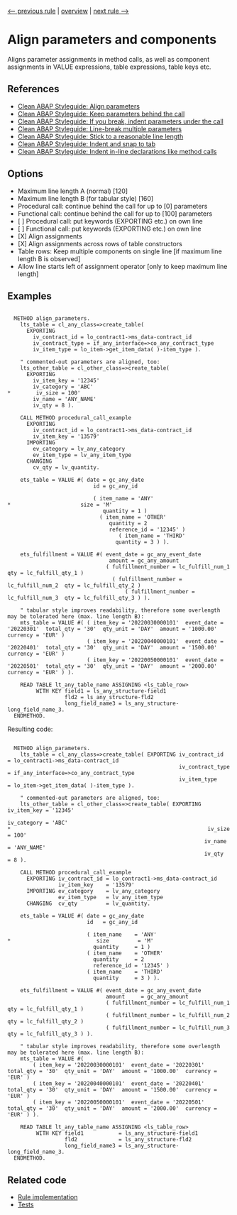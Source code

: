 [<-- previous rule](AlignClearFreeAndSortRule.md) | [overview](../rules.md) | [next rule -->](AlignLogicalExpressionsRule.md)

# Align parameters and components

Aligns parameter assignments in method calls, as well as component assignments in VALUE expressions, table expressions, table keys etc.

## References

* [Clean ABAP Styleguide: Align parameters](https://github.com/SAP/styleguides/blob/main/clean-abap/CleanABAP.md#align-parameters)
* [Clean ABAP Styleguide: Keep parameters behind the call](https://github.com/SAP/styleguides/blob/main/clean-abap/CleanABAP.md#keep-parameters-behind-the-call)
* [Clean ABAP Styleguide: If you break, indent parameters under the call](https://github.com/SAP/styleguides/blob/main/clean-abap/CleanABAP.md#if-you-break-indent-parameters-under-the-call)
* [Clean ABAP Styleguide: Line-break multiple parameters](https://github.com/SAP/styleguides/blob/main/clean-abap/CleanABAP.md#line-break-multiple-parameters)
* [Clean ABAP Styleguide: Stick to a reasonable line length](https://github.com/SAP/styleguides/blob/main/clean-abap/CleanABAP.md#stick-to-a-reasonable-line-length)
* [Clean ABAP Styleguide: Indent and snap to tab](https://github.com/SAP/styleguides/blob/main/clean-abap/CleanABAP.md#indent-and-snap-to-tab)
* [Clean ABAP Styleguide: Indent in-line declarations like method calls](https://github.com/SAP/styleguides/blob/main/clean-abap/CleanABAP.md#indent-in-line-declarations-like-method-calls)

## Options

* Maximum line length A \(normal\) \[120\] 
* Maximum line length B \(for tabular style\) \[160\] 
* Procedural call: continue behind the call for up to \[0\] parameters
* Functional call: continue behind the call for up to \[100\] parameters
* \[ \] Procedural call: put keywords \(EXPORTING etc.\) on own line
* \[ \] Functional call: put keywords \(EXPORTING etc.\) on own line
* \[X\] Align assignments
* \[X\] Align assignments across rows of table constructors
* Table rows: Keep multiple components on single line \[if maximum line length B is observed\]
* Allow line starts left of assignment operator \[only to keep maximum line length\]

## Examples


```ABAP

  METHOD align_parameters.
    lts_table = cl_any_class=>create_table(
      EXPORTING
        iv_contract_id = lo_contract1->ms_data-contract_id
        iv_contract_type = if_any_interface=>co_any_contract_type
        iv_item_type = lo_item->get_item_data( )-item_type ).

    " commented-out parameters are aligned, too:
    lts_other_table = cl_other_class=>create_table(
      EXPORTING
        iv_item_key = '12345'
        iv_category = 'ABC'
*        iv_size = 100'
        iv_name = 'ANY_NAME'
        iv_qty = 8 ).

    CALL METHOD procedural_call_example
      EXPORTING
        iv_contract_id = lo_contract1->ms_data-contract_id
        iv_item_key = '13579'
      IMPORTING
        ev_category = lv_any_category
        ev_item_type = lv_any_item_type
      CHANGING
        cv_qty = lv_quantity.

    ets_table = VALUE #( date = gc_any_date
                           id = gc_any_id

                           ( item_name = 'ANY'
*                      size = 'M'
                              quantity = 1 )
                             ( item_name = 'OTHER'
                                quantity = 2
                                reference_id = '12345' )
                                   ( item_name = 'THIRD'
                                  quantity = 3 ) ).

    ets_fulfillment = VALUE #( event_date = gc_any_event_date
                                amount = gc_any_amount
                               ( fulfillment_number = lc_fulfill_num_1  qty = lc_fulfill_qty_1 )
                                 ( fulfillment_number = lc_fulfill_num_2  qty = lc_fulfill_qty_2 )
                                     ( fulfillment_number = lc_fulfill_num_3  qty = lc_fulfill_qty_3 ) ).

    " tabular style improves readability, therefore some overlength may be tolerated here (max. line length B):
    mts_table = VALUE #( ( item_key = '20220030000101'  event_date = '20220301'  total_qty = '30'  qty_unit = 'DAY'  amount = '1000.00'  currency = 'EUR' )
                         ( item_key = '20220040000101'  event_date = '20220401'  total_qty = '30'  qty_unit = 'DAY'  amount = '1500.00'  currency = 'EUR' )
                         ( item_key = '20220050000101'  event_date = '20220501'  total_qty = '30'  qty_unit = 'DAY'  amount = '2000.00'  currency = 'EUR' ) ).

    READ TABLE lt_any_table_name ASSIGNING <ls_table_row> 
         WITH KEY field1 = ls_any_structure-field1
                  fld2 = ls_any_structure-fld2
                  long_field_name3 = ls_any_structure-long_field_name_3.
  ENDMETHOD.
```

Resulting code:

```ABAP

  METHOD align_parameters.
    lts_table = cl_any_class=>create_table( EXPORTING iv_contract_id   = lo_contract1->ms_data-contract_id
                                                      iv_contract_type = if_any_interface=>co_any_contract_type
                                                      iv_item_type     = lo_item->get_item_data( )-item_type ).

    " commented-out parameters are aligned, too:
    lts_other_table = cl_other_class=>create_table( EXPORTING iv_item_key = '12345'
                                                              iv_category = 'ABC'
*                                                              iv_size     = 100'
                                                              iv_name     = 'ANY_NAME'
                                                              iv_qty      = 8 ).

    CALL METHOD procedural_call_example
      EXPORTING iv_contract_id = lo_contract1->ms_data-contract_id
                iv_item_key    = '13579'
      IMPORTING ev_category    = lv_any_category
                ev_item_type   = lv_any_item_type
      CHANGING  cv_qty         = lv_quantity.

    ets_table = VALUE #( date = gc_any_date
                         id   = gc_any_id

                         ( item_name    = 'ANY'
*                           size         = 'M'
                           quantity     = 1 )
                         ( item_name    = 'OTHER'
                           quantity     = 2
                           reference_id = '12345' )
                         ( item_name    = 'THIRD'
                           quantity     = 3 ) ).

    ets_fulfillment = VALUE #( event_date = gc_any_event_date
                               amount     = gc_any_amount
                               ( fulfillment_number = lc_fulfill_num_1  qty = lc_fulfill_qty_1 )
                               ( fulfillment_number = lc_fulfill_num_2  qty = lc_fulfill_qty_2 )
                               ( fulfillment_number = lc_fulfill_num_3  qty = lc_fulfill_qty_3 ) ).

    " tabular style improves readability, therefore some overlength may be tolerated here (max. line length B):
    mts_table = VALUE #(
        ( item_key = '20220030000101'  event_date = '20220301'  total_qty = '30'  qty_unit = 'DAY'  amount = '1000.00'  currency = 'EUR' )
        ( item_key = '20220040000101'  event_date = '20220401'  total_qty = '30'  qty_unit = 'DAY'  amount = '1500.00'  currency = 'EUR' )
        ( item_key = '20220050000101'  event_date = '20220501'  total_qty = '30'  qty_unit = 'DAY'  amount = '2000.00'  currency = 'EUR' ) ).

    READ TABLE lt_any_table_name ASSIGNING <ls_table_row>
         WITH KEY field1           = ls_any_structure-field1
                  fld2             = ls_any_structure-fld2
                  long_field_name3 = ls_any_structure-long_field_name_3.
  ENDMETHOD.
```

## Related code

* [Rule implementation](../../com.sap.adt.abapcleaner/src/com/sap/adt/abapcleaner/rules/alignment/AlignParametersRule.java)
* [Tests](../../test/com.sap.adt.abapcleaner.test/src/com/sap/adt/abapcleaner/rules/alignment/AlignParametersTest.java)

